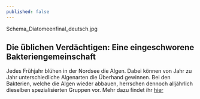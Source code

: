 ```yaml
---
published: false
---
```


Schema_Diatomeenfinal_deutsch.jpg
## Die üblichen Verdächtigen: Eine eingeschworene Bakteriengemeinschaft 

Jedes Frühjahr blühen in der Nordsee die Algen. Dabei können von Jahr zu Jahr unterschiedliche Algenarten die Überhand gewinnen. Bei den Bakterien, welche die Algen wieder abbauen, herrschen dennoch alljährlich dieselben spezialisierten Gruppen vor. Mehr dazu findet ihr [hier](http://mpi-bremen.de/Die_ueblichen_Verdaechtigen.html)


